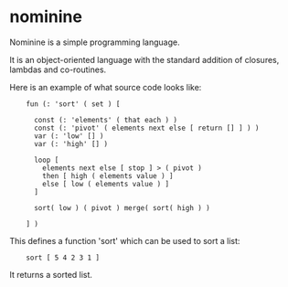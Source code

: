 nominine
========
Nominine is a simple programming language.

It is an object-oriented language with the standard addition of closures, lambdas and co-routines.

Here is an example of what source code looks like:

        fun (: 'sort' ( set ) [

          const (: 'elements' ( that each ) )
          const (: 'pivot' ( elements next else [ return [] ] ) )
          var (: 'low' [] )
          var (: 'high' [] )

          loop [
            elements next else [ stop ] > ( pivot )
            then [ high ( elements value ) ]
            else [ low ( elements value ) ]
          ]

          sort( low ) ( pivot ) merge( sort( high ) )

        ] )

This defines a function 'sort' which can be used to sort a list:

        sort [ 5 4 2 3 1 ]

It returns a sorted list.

